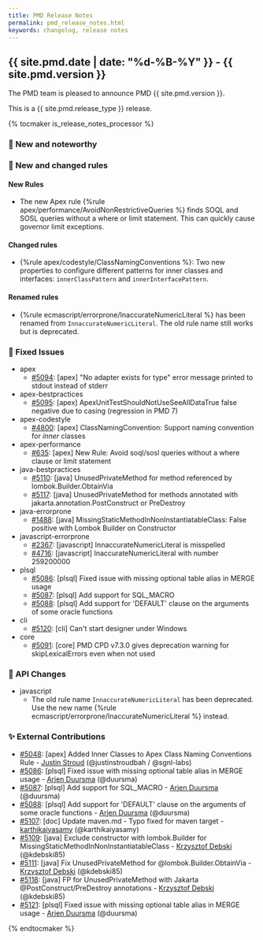 ```yaml
---
title: PMD Release Notes
permalink: pmd_release_notes.html
keywords: changelog, release notes
---
```


## {{ site.pmd.date | date: "%d-%B-%Y" }} - {{ site.pmd.version }}

The PMD team is pleased to announce PMD {{ site.pmd.version }}.

This is a {{ site.pmd.release_type }} release.

{% tocmaker is_release_notes_processor %}

### 🚀 New and noteworthy

### 🌟 New and changed rules

#### New Rules

* The new Apex rule {%rule apex/performance/AvoidNonRestrictiveQueries %} finds SOQL and SOSL queries without a where
  or limit statement. This can quickly cause governor limit exceptions.

#### Changed rules
* {%rule apex/codestyle/ClassNamingConventions %}: Two new properties to configure different patterns
  for inner classes and interfaces: `innerClassPattern` and `innerInterfacePattern`.

#### Renamed rules
* {%rule ecmascript/errorprone/InaccurateNumericLiteral %} has been renamed from `InnaccurateNumericLiteral`.
  The old rule name still works but is deprecated.

### 🐛 Fixed Issues
* apex
  * [#5094](https://github.com/pmd/pmd/issues/5094): \[apex] "No adapter exists for type" error message printed to stdout instead of stderr
* apex-bestpractices
  * [#5095](https://github.com/pmd/pmd/issues/5095): \[apex] ApexUnitTestShouldNotUseSeeAllDataTrue false negative due to casing (regression in PMD 7)
* apex-codestyle
  * [#4800](https://github.com/pmd/pmd/issues/4800): \[apex] ClassNamingConvention: Support naming convention for *inner* classes
* apex-performance
  * [#635](https://github.com/pmd/pmd/issues/635): \[apex] New Rule: Avoid soql/sosl queries without a where clause or limit statement
* java-bestpractices
  * [#5110](https://github.com/pmd/pmd/issues/5110): \[java] UnusedPrivateMethod for method referenced by lombok.Builder.ObtainVia
  * [#5117](https://github.com/pmd/pmd/issues/5117): \[java] UnusedPrivateMethod for methods annotated with jakarta.annotation.PostConstruct or PreDestroy
* java-errorprone
  * [#1488](https://github.com/pmd/pmd/issues/1488): \[java] MissingStaticMethodInNonInstantiatableClass: False positive with Lombok Builder on Constructor
* javascript-errorprone
  * [#2367](https://github.com/pmd/pmd/issues/2367): \[javascript] InnaccurateNumericLiteral is misspelled
  * [#4716](https://github.com/pmd/pmd/issues/4716): \[javascript] InaccurateNumericLiteral with number 259200000
* plsql
  * [#5086](https://github.com/pmd/pmd/pull/5086): \[plsql] Fixed issue with missing optional table alias in MERGE usage
  * [#5087](https://github.com/pmd/pmd/pull/5087): \[plsql] Add support for SQL_MACRO
  * [#5088](https://github.com/pmd/pmd/pull/5088): \[plsql] Add support for 'DEFAULT' clause on the arguments of some oracle functions
* cli
  * [#5120](https://github.com/pmd/pmd/issues/5120): \[cli] Can't start designer under Windows
* core
  * [#5091](https://github.com/pmd/pmd/issues/5091): \[core] PMD CPD v7.3.0 gives deprecation warning for skipLexicalErrors even when not used

### 🚨 API Changes

* javascript
  * The old rule name `InnaccurateNumericLiteral` has been deprecated. Use the new name
    {%rule ecmascript/errorprone/InaccurateNumericLiteral %} instead.

### ✨ External Contributions
* [#5048](https://github.com/pmd/pmd/pull/5048): \[apex] Added Inner Classes to Apex Class Naming Conventions Rule - [Justin Stroud](https://github.com/justinstroudbah) (@justinstroudbah / @sgnl-labs)
* [#5086](https://github.com/pmd/pmd/pull/5086): \[plsql] Fixed issue with missing optional table alias in MERGE usage - [Arjen Duursma](https://github.com/duursma) (@duursma)
* [#5087](https://github.com/pmd/pmd/pull/5087): \[plsql] Add support for SQL_MACRO - [Arjen Duursma](https://github.com/duursma) (@duursma)
* [#5088](https://github.com/pmd/pmd/pull/5088): \[plsql] Add support for 'DEFAULT' clause on the arguments of some oracle functions - [Arjen Duursma](https://github.com/duursma) (@duursma)
* [#5107](https://github.com/pmd/pmd/pull/5107): \[doc] Update maven.md - Typo fixed for maven target - [karthikaiyasamy](https://github.com/karthikaiyasamy) (@karthikaiyasamy)
* [#5109](https://github.com/pmd/pmd/pull/5109): \[java] Exclude constructor with lombok.Builder for MissingStaticMethodInNonInstantiatableClass - [Krzysztof Debski](https://github.com/kdebski85) (@kdebski85)
* [#5111](https://github.com/pmd/pmd/pull/5111): \[java] Fix UnusedPrivateMethod for @<!-- -->lombok.Builder.ObtainVia - [Krzysztof Debski](https://github.com/kdebski85) (@kdebski85)
* [#5118](https://github.com/pmd/pmd/pull/5118): \[java] FP for UnusedPrivateMethod with Jakarta @<!-- -->PostConstruct/PreDestroy annotations - [Krzysztof Debski](https://github.com/kdebski85) (@kdebski85)
* [#5121](https://github.com/pmd/pmd/pull/5121): \[plsql] Fixed issue with missing optional table alias in MERGE usage - [Arjen Duursma](https://github.com/duursma) (@duursma)

{% endtocmaker %}

